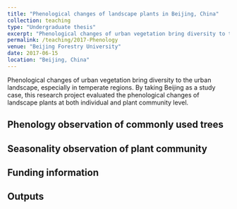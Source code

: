 ```yaml
---
title: "Phenological changes of landscape plants in Beijing, China"
collection: teaching
type: "Undergraduate thesis"
excerpt: "Phenological changes of urban vegetation bring diversity to the urban landscape, especially in temperate regions. By taking Beijing as a study case, this research project evaluated the phenological changes of landscape plants at both individual and plant community level."
permalink: /teaching/2017-Phenology
venue: "Beijing Forestry University"
date: 2017-06-15
location: "Beijing, China"
---
```

Phenological changes of urban vegetation bring diversity to the urban landscape, especially in temperate regions. By taking Beijing as a study case, this research project evaluated the phenological changes of landscape plants at both individual and plant community level.

Phenology observation of commonly used trees
----


Seasonality observation of plant community
----


Funding information
----

Outputs
----
